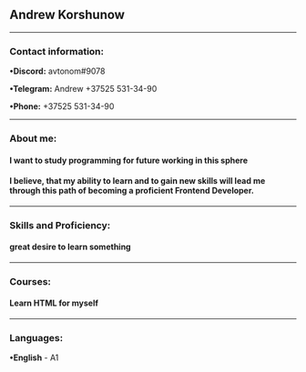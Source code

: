 ## Andrew Korshunow
 <hr \>
 
### Contact information:

 **•Discord:** avtonom#9078
 
 **•Telegram:** Andrew +37525 531-34-90
 
 **•Phone:** +37525 531-34-90 
 <hr \>
 
### About me:

#### I want to study programming for future working in this sphere
#### I believe, that my ability to learn and to gain new skills will lead me through this path of becoming a proficient Frontend Developer.
 <hr \>
 
### Skills and Proficiency:
 
 #### great desire to learn something
<hr \>
  
 ### Courses:
 #### Learn HTML for myself
 <hr \>
 
 ### Languages:
 **•English** - A1
 
 
 
